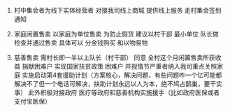 1. 村中集会者为线下实体经营者   对接我司线上商城  提供线上服务  走村集会签到通知

2. 家庭闲置售卖 以家庭为单位售卖 为防止假货 建议以村干部 最小单位 队长做检查并通过售卖 具体可以 分金钱购买 和以物易物

3. 慈善售卖 需村长即一半以上队长（村干部） 同意 全村这个月闲置售卖所获收益 捐献困难户 实现国家扶贫政策  困难户 并视情节严重者纳入我司重点关照家庭 实施启动第4套援助计划（方案核心，解决问题，有些问题咋一个亿可能都解决不了但一个电话可解决，扶助计划永远以人为本，绝不鸠占鹊巢，要干实事） 此外积极对接政府 医疗等政府和慈善机构实施援手（比如政府医保或者支付宝医保）